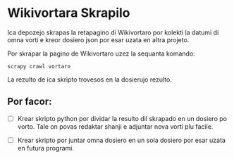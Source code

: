 # Wikivortara Skrapilo

Ica depozejo skrapas la retapagino di Wikivortaro por kolekti la datumi di
omna vorti e kreor dosiero json por esar uzata en altra projeto.

Por skrapar la pagino de Wikivortaro uzez la sequanta komando:

`scrapy crawl vortaro`

La rezulto de ica skripto trovesos en la dosierujo rezulto.


## Por facor:

- [ ] Krear skripto python por dividar la resulto dil skrapado en un dosiero po
  vorto. Tale on povas redaktar shanji e adjuntar nova vorti plu facile.

- [ ] Krear skripto por juntar omna dosiero en un sola dosiero por esar uzata en
  futura programi.
